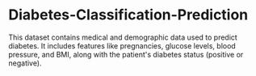 # Diabetes-Classification-Prediction
This dataset contains medical and demographic data used to predict diabetes. It includes features like pregnancies, glucose levels, blood pressure, and BMI, along with the patient's diabetes status (positive or negative).
